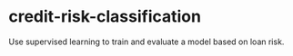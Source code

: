 # credit-risk-classification
Use supervised learning to train and evaluate a model based on loan risk. 

